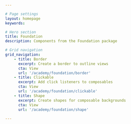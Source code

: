 ```yaml
---

# Page settings
layout: homepage
keywords:

# Hero section
title: Foundation
description: Components from the Foundation package

# Grid navigation
grid_navigation:
    - title: Border
      excerpt: Create a border to outline views
      cta: View
      url: '/academy/foundation/border'
    - title: Clickable
      excerpt: Add click listeners to composables
      cta: View
      url: '/academy/foundation/clickable'
    - title: Shape
      excerpt: Create shapes for composable backgrounds
      cta: View
      url: '/academy/foundation/shape'
      
---
```


